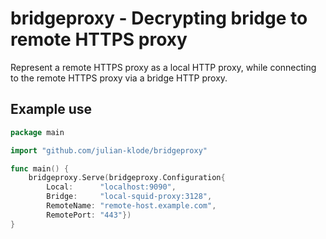 # bridgeproxy - Decrypting bridge to remote HTTPS proxy

Represent a remote HTTPS proxy as a local HTTP proxy, while connecting to
the remote HTTPS proxy via a bridge HTTP proxy.

## Example use

```go
package main

import "github.com/julian-klode/bridgeproxy"

func main() {
	bridgeproxy.Serve(bridgeproxy.Configuration{
		Local:      "localhost:9090",
		Bridge:     "local-squid-proxy:3128",
		RemoteName: "remote-host.example.com",
		RemotePort: "443"})
}
```
